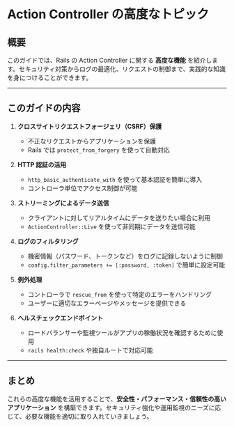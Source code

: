 # Action Controller の高度なトピック

## 概要
このガイドでは、Rails の Action Controller に関する **高度な機能** を紹介します。セキュリティ対策からログの最適化、リクエストの制御まで、実践的な知識を身につけることができます。

---

## このガイドの内容

1. **クロスサイトリクエストフォージェリ（CSRF）保護**
   - 不正なリクエストからアプリケーションを保護
   - Rails では `protect_from_forgery` を使って自動対応

2. **HTTP 認証の活用**
   - `http_basic_authenticate_with` を使って基本認証を簡単に導入
   - コントローラ単位でアクセス制御が可能

3. **ストリーミングによるデータ送信**
   - クライアントに対してリアルタイムにデータを送りたい場合に利用
   - `ActionController::Live` を使って非同期にデータを送信可能

4. **ログのフィルタリング**
   - 機密情報（パスワード、トークンなど）をログに記録しないように制御
   - `config.filter_parameters += [:password, :token]` で簡単に設定可能

5. **例外処理**
   - コントローラで `rescue_from` を使って特定のエラーをハンドリング
   - ユーザーに適切なエラーページやメッセージを提供できる

6. **ヘルスチェックエンドポイント**
   - ロードバランサーや監視ツールがアプリの稼働状況を確認するために使用
   - `rails health:check` や独自ルートで対応可能

---

## まとめ
これらの高度な機能を活用することで、**安全性・パフォーマンス・信頼性の高いアプリケーション** を構築できます。セキュリティ強化や運用監視のニーズに応じて、必要な機能を適切に取り入れていきましょう。